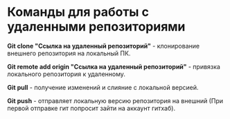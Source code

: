 # Команды для работы с удаленными репозиториями

**Git clone "Ссылка на удаленный репозиторий"** - клонирование внешнего репозитория на локальный ПК.

**Git remote add origin "Ссылка на удаленный репозиторий"** - привязка локального репозитория к удаленному.

**Git pull** - получение изменений и слияние с локальной версией.

**Git push** - отправляет локальную версию репозитория на внешний (При первой отправке гит попросит зайти на аккаунт гитхаб).